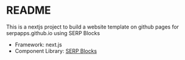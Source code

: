 # README

This is a nextjs project to build a website template on github pages for serpapps.github.io using SERP Blocks

- Framework: next.js
- Component Library: [SERP Blocks](https://serp.ly/serp-blocks)
